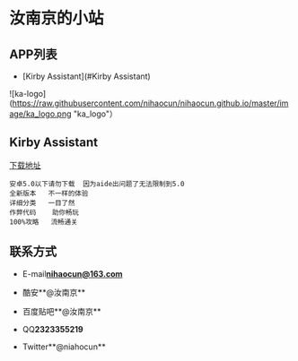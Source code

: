 汝南京的小站
========================

## APP列表
* [Kirby Assistant](#Kirby Assistant)

![ka-logo](https://raw.githubusercontent.com/nihaocun/nihaocun.github.io/master/image/ka_logo.png "ka_logo"）
## Kirby Assistant
[下载地址](https://www.coolapk.com/game/com.kirby.runanjing)
```
安卓5.0以下请勿下载  因为aide出问题了无法限制到5.0  
全新版本   不一样的体验  
详细分类   一目了然  
作弊代码    助你畅玩  
100%攻略   流畅通关  
```

## 联系方式

* E-mail**nihaocun@163.com**
- 酷安**@汝南京**
* 百度贴吧**@汝南京**
- QQ**2323355219**
* Twitter**@niahocun**
